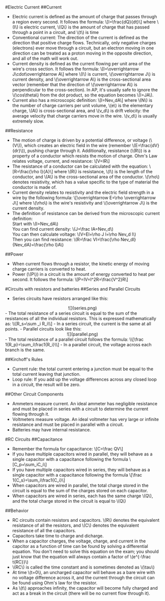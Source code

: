 #Electric Current
##Current
- Electric current is defined as the amount of charge that passes through a region every second. It follows the formula:
\\[I=\frac{dQ}{dt}\\]
where \\(I\\) is electric current, \\(Q\\) is the amount of charge that has passed through a point in a circuit, and \\(t\\) is time
- Conventional current: The direction of the current is defined as the direction that positive charge flows. Technically, only negative charges (electrons) ever move through a circuit, but an electron moving in one direction can be treated as a proton moving in the opposite direction, and all of the math will work out.
- Current density is defined as the current flowing per unit area of the wire's cross section. It follows the formula:
\\[I=\overrightarrow J\cdot\overrightarrow A\\]
where \\(I\\) is current, \\(\overrightarrow J\\) is current density, and \\(\overrightarrow A\\) is the cross-sectional area vector (remember that the direction of \\(\overrightarrow A\\) is perpendicular to the cross-section). In AP, it's usually safe to ignore the \\(\cos\theta\\) from the dot product, so the equation becomes \\(I=JA\\).
- Current also has a microscopic definition:
\\[I=Nev_dA\\]
where \\(N\\) is the number of charge carriers per unit volume, \\(e\\) is the elementary charge, \\(A\\) is cross-sectional area, and \\(v_d\\) is drift velocity: the average velocity that charge carriers move in the wire. \\(v_d\\) is usually extremely slow.

##Resistance
- The motion of charge is driven by a potential difference, or voltage (\\(V\\)), which creates an electric field in the wire (remember \\(E=\frac{dV}{dr}\\)), pushing charge through it. Additionally, resistance (\\(R\\)) is a property of a conductor which resists the motion of charge. Ohm's Law relates voltage, current, and resistance:
\\[V=IR\\]
- The resistance of a conductor can be calculated with the equation:
\\[R=\frac{\rho l}{A}\\]
where \\(R\\) is resistance, \\(l\\) is the length of the conductor, and \\(A\\) is the cross-sectional area of the conductor. \\(\rho\\) denotes resistivity, which has a value specific to the type of material the conductor is made of.
- Current density relates to resistivity and the electric field strength in a wire by the following formula:
\\[\overrightarrow E=\rho \overrightarrow J\\]
where \\(\rho\\) is the wire's resistivity and \\(\overrightarrow J\\) is the current density.
- The definition of resistance can be derived from the microscopic current definition:  
Start with \\(I=Nev_dA\\)  
You can find current density: \\(J=\frac IA=Nev_d\\)  
You can then calculate voltage: \\(V=El=\rho J l=\rho Nev_d l\\)  
Then you can find resistance: \\(R=\frac VI=\frac{\rho Nev_dl}{Nev_dA}=\frac{\rho l}A\\)
 
##Power
- When current flows through a resistor, the kinetic energy of moving charge carriers is converted to heat.
- Power (\\(P\\)) in a circuit is the amount of energy converted to heat per second. It follows the formula:
\\[P=IV=I^2R=\frac{V^2}R\\]

#Circuits with resistors and batteries
##Series and Parallel Circuits
- Series circuits have resistors arranged like this:  
<center>![](series.png)</center>
- The total resistance of a series circuit is equal to the sum of the resistances of all the individual resistors. This is expressed mathematically as:
\\[R_s=\sum _i R_i\\]
- In a series circuit, the current is the same at all points.
- Parallel circuits look like this:
<center>![](parallel.png)</center>
- The total resistance of a parallel circuit follows the formula:
\\[\frac 1{R_p}=\sum_i\frac1{R_i}\\]
- In a parallel circuit, the voltage across each branch is the same.

##Kirchoff's Rules
- Current rule: the total current entering a junction must be equal to the total current leaving that junction.
- Loop rule: If you add up the voltage differences across any closed loop in a circuit, the result will be zero.

##Other Circuit Components
- Ammeters measure current. An ideal ammeter has negligible resistance and must be placed in series with a circuit to determine the current flowing through it.
- Voltmeters measure voltage. An ideal voltmeter has very large or infinite resistance and must be placed in parallel with a circuit.
- Batteries may have internal resistance.

#RC Circuits
##Capacitance
- Remember the formula for capacitance:
\\[C=\frac QV\\]
- If you have multiple capacitors wired in parallel, they will behave as a single capacitor with a capacitance following the formula
\\[C_p=\sum_iC_i\\]
- If you have multiple capacitors wired in series, they will behave as a single capacitor with a capacitance following the formula
\\[\frac 1{C_s}=\sum_i\frac1{C_i}\\]
- When capacitors are wired in parallel, the total charge stored in the circuit is equal to the sum of the charges stored on each capacitor.
- When capacitors are wired in series, each has the same charge \\(Q\\), and the total charge stored in the circuit is equal to \\(Q\\)

##Behavior
- RC circuits contain resistors and capacitors. \\(R\\) denotes the equivalent resistance of all the resistors, and \\(C\\) denotes the equivalent resistance of all the capacitors.
- Capacitors take time to charge and dicharge.
- When a capacitor charges, the voltage, charge, and current in the capcitor as a function of time can be found by solving a differential equation. You don't need to solve this equation on the exam; you should just know that the equation will always contain a factor of \\(e^{-\frac t{RC}}\\)
- \\(RC\\) is called the time constant and is sometimes denoted as \\(\tau\\)
- At time \\(t=0\\), an uncharged capacitor will behave as a bare wire with no voltage difference across it, and the current through the circuit can be found using Ohm's law for the resistor.
- As \\(t\\) approaches infinity, the capacitor will become fully charged and act as a break in the circuit (there will be no current flow through it).
